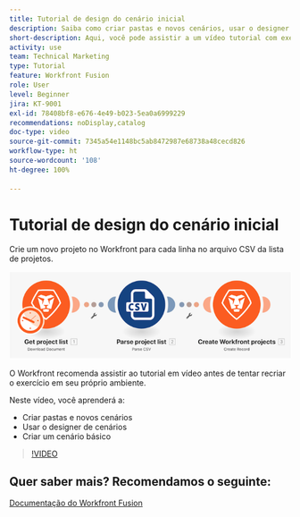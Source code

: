 ```yaml
---
title: Tutorial de design do cenário inicial
description: Saiba como criar pastas e novos cenários, usar o designer de cenários e criar um cenário básico no  [!DNL Adobe Workfront Fusion].
short-description: Aqui, você pode assistir a um vídeo tutorial com exercício sobre como criar cenários.
activity: use
team: Technical Marketing
type: Tutorial
feature: Workfront Fusion
role: User
level: Beginner
jira: KT-9001
exl-id: 78408bf8-e676-4e49-b023-5ea0a6999229
recommendations: noDisplay,catalog
doc-type: video
source-git-commit: 7345a54e1148bc5ab8472987e68738a48cecd826
workflow-type: ht
source-wordcount: '108'
ht-degree: 100%

---
```


# Tutorial de design do cenário inicial

Crie um novo projeto no Workfront para cada linha no arquivo CSV da lista de projetos.

![Uma imagem do cenário do Fusion](assets/understand-the-basics-1.png)

O Workfront recomenda assistir ao tutorial em vídeo antes de tentar recriar o exercício em seu próprio ambiente.

Neste vídeo, você aprenderá a:

* Criar pastas e novos cenários
* Usar o designer de cenários
* Criar um cenário básico

>[!VIDEO](https://video.tv.adobe.com/v/335261/?quality=12&learn=on)


## Quer saber mais? Recomendamos o seguinte:

[Documentação do Workfront Fusion](https://experienceleague.adobe.com/docs/workfront/using/adobe-workfront-fusion/workfront-fusion-2.html?lang=br)
